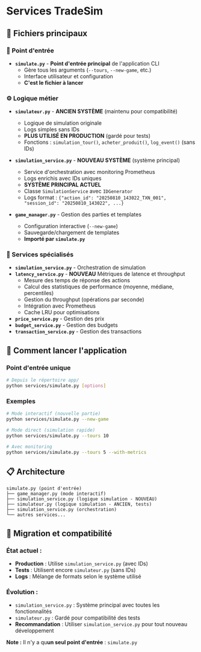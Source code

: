 # Services TradeSim

## 📁 **Fichiers principaux**

### **🚀 Point d'entrée**
- **`simulate.py`** - **Point d'entrée principal** de l'application CLI
  - Gère tous les arguments (`--tours`, `--new-game`, etc.)
  - Interface utilisateur et configuration
  - **C'est le fichier à lancer**

### **⚙️ Logique métier**
- **`simulateur.py`** - **ANCIEN SYSTÈME** (maintenu pour compatibilité)
  - Logique de simulation originale
  - Logs simples sans IDs
  - **PLUS UTILISÉ EN PRODUCTION** (gardé pour tests)
  - Fonctions : `simulation_tour()`, `acheter_produit()`, `log_event()` (sans IDs)

- **`simulation_service.py`** - **NOUVEAU SYSTÈME** (système principal)
  - Service d'orchestration avec monitoring Prometheus
  - Logs enrichis avec IDs uniques
  - **SYSTÈME PRINCIPAL ACTUEL**
  - Classe `SimulationService` avec `IDGenerator`
  - Logs format : `{"action_id": "20250810_143022_TXN_001", "session_id": "20250810_143022", ...}`

- **`game_manager.py`** - Gestion des parties et templates
  - Configuration interactive (`--new-game`)
  - Sauvegarde/chargement de templates
  - **Importé par `simulate.py`**

### **🔄 Services spécialisés**
- **`simulation_service.py`** - Orchestration de simulation
- **`latency_service.py`** - **NOUVEAU** Métriques de latence et throughput
  - Mesure des temps de réponse des actions
  - Calcul des statistiques de performance (moyenne, médiane, percentiles)
  - Gestion du throughput (opérations par seconde)
  - Intégration avec Prometheus
  - Cache LRU pour optimisations
- **`price_service.py`** - Gestion des prix
- **`budget_service.py`** - Gestion des budgets
- **`transaction_service.py`** - Gestion des transactions

## 🎯 **Comment lancer l'application**

### **Point d'entrée unique**
```bash
# Depuis le répertoire app/
python services/simulate.py [options]
```

### **Exemples**
```bash
# Mode interactif (nouvelle partie)
python services/simulate.py --new-game

# Mode direct (simulation rapide)
python services/simulate.py --tours 10

# Avec monitoring
python services/simulate.py --tours 5 --with-metrics
```

## 📋 **Architecture**

```
simulate.py (point d'entrée)
├── game_manager.py (mode interactif)
├── simulation_service.py (logique simulation - NOUVEAU)
├── simulateur.py (logique simulation - ANCIEN, tests)
├── simulation_service.py (orchestration)
└── autres services...
```

## 🔄 **Migration et compatibilité**

### **État actuel :**
- **Production** : Utilise `simulation_service.py` (avec IDs)
- **Tests** : Utilisent encore `simulateur.py` (sans IDs)
- **Logs** : Mélange de formats selon le système utilisé

### **Évolution :**
- `simulation_service.py` : Système principal avec toutes les fonctionnalités
- `simulateur.py` : Gardé pour compatibilité des tests
- **Recommandation** : Utiliser `simulation_service.py` pour tout nouveau développement

**Note :** Il n'y a qu**un seul point d'entrée** : `simulate.py` 